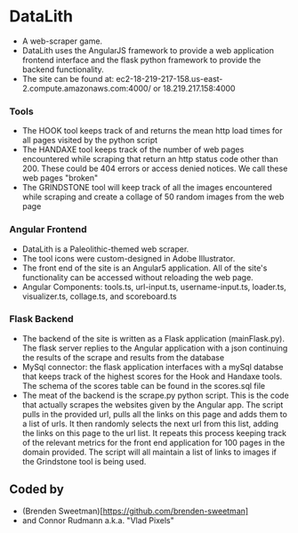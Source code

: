 # DataLith #
* A web-scraper game.
* DataLith uses the AngularJS framework to provide a web application frontend interface and the flask python framework to provide the backend functionality.
* The site can be found at: ec2-18-219-217-158.us-east-2.compute.amazonaws.com:4000/ or 18.219.217.158:4000

### Tools  ###
* The HOOK tool keeps track of and returns the mean http load times for all pages visited by the python script
* The HANDAXE tool keeps track of the number of web pages encountered while scraping that return an http status code other than 200. These could be 404 errors or access denied notices. We call these web pages "broken"
* The GRINDSTONE tool will keep track of all the images encountered while scraping and create a collage of 50 random images from the web page

### Angular Frontend ###
* DataLith is a Paleolithic-themed web scraper.
* The tool icons were custom-designed in Adobe Illustrator.
* The front end of the site is an Angular5 application. All of the site's functionality can be accessed without reloading the web page.
* Angular Components: tools.ts, url-input.ts, username-input.ts, loader.ts, visualizer.ts, collage.ts, and scoreboard.ts

### Flask Backend ###
* The backend of the site is written as a Flask application (mainFlask.py). The flask server replies to the Angular application with a json continuing the results of the scrape and results from the database
* MySql connector: the flask application interfaces with a mySql databse that keeps track of the highest scores for the Hook and Handaxe tools. The schema of the scores table can be found in the scores.sql file
* The meat of the backend is the scrape.py python script. This is the code that actually scrapes the websites given by the Angular app. The script pulls in the provided url, pulls all the links on this page and adds them to a list of urls. It then randomly selects the next url from this list, adding the links on this page to the url list. It repeats this process keeping track of the relevant metrics for the front end application for 100 pages in the domain provided. The script will all maintain a list of links to images if the Grindstone tool is being used.

## Coded by ##
* (Brenden Sweetman)[https://github.com/brenden-sweetman]
* and Connor Rudmann a.k.a. "Vlad Pixels"

